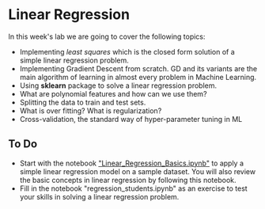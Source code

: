 # Linear Regression

In this week's lab we are going to cover the following topics:
- Implementing _least squares_ which is the closed form solution of a simple linear regression problem.
- Implementing Gradient Descent from scratch. GD and its variants are the main algorithm of learning in almost every problem in Machine Learning.
- Using __sklearn__ package to solve a linear regression problem.
- What are polynomial features and how can we use them?
- Splitting the data to train and test sets.
- What is over fitting? What is regularization?
- Cross-validation, the standard way of hyper-parameter tuning in ML

## To Do
- Start with the notebook ["Linear_Regression_Basics.ipynb"](https://colab.research.google.com/github/michalis0/DataMining_and_MachineLearning/blob/master/week5/Linear_Regression_Basics.ipynb) to apply a simple linear regression model on a sample dataset. You will also review the basic concepts in linear regression by following this notebook.
- Fill in the notebook "regression_students.ipynb" as an exercise to test your skills in solving a linear regression problem.
